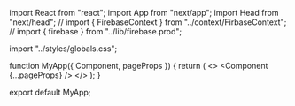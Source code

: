 import React from "react";
import App from "next/app";
import Head from "next/head";
// import { FirebaseContext } from "../context/FirbaseContext";
// import { firebase } from "../lib/firebase.prod";

import "../styles/globals.css";

function MyApp({ Component, pageProps }) {
  return (
    <>
      <Component {...pageProps} />
    </>
  );
}

export default MyApp;
